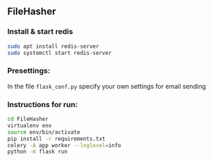 ## FileHasher

### Install & start redis
```bash
sudo apt install redis-server
sudo systemctl start redis-server
```

### Presettings:
In the file `flask_conf.py` specify your own settings for email sending

### Instructions for run:
```bash
cd FileHasher
virtualenv env
source env/bin/activate
pip install -r requirements.txt
celery -A app worker --loglevel=info
python -m flask run
```

